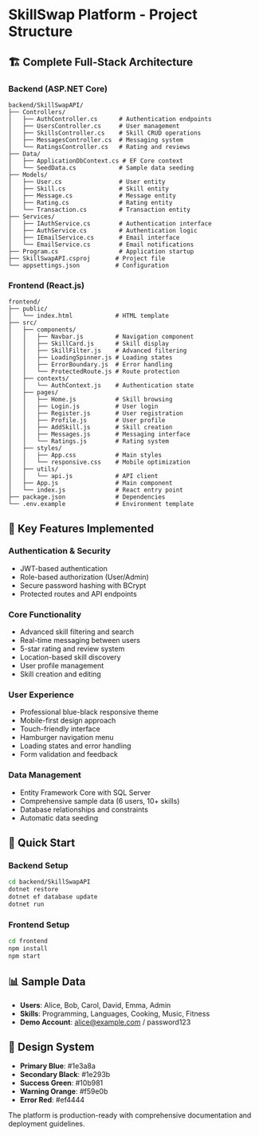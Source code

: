 # SkillSwap Platform - Project Structure

## 🏗️ Complete Full-Stack Architecture

### Backend (ASP.NET Core)
```
backend/SkillSwapAPI/
├── Controllers/
│   ├── AuthController.cs      # Authentication endpoints
│   ├── UsersController.cs     # User management
│   ├── SkillsController.cs    # Skill CRUD operations
│   ├── MessagesController.cs  # Messaging system
│   └── RatingsController.cs   # Rating and reviews
├── Data/
│   ├── ApplicationDbContext.cs # EF Core context
│   └── SeedData.cs            # Sample data seeding
├── Models/
│   ├── User.cs                # User entity
│   ├── Skill.cs               # Skill entity
│   ├── Message.cs             # Message entity
│   ├── Rating.cs              # Rating entity
│   └── Transaction.cs         # Transaction entity
├── Services/
│   ├── IAuthService.cs        # Authentication interface
│   ├── AuthService.cs         # Authentication logic
│   ├── IEmailService.cs       # Email interface
│   └── EmailService.cs        # Email notifications
├── Program.cs                 # Application startup
├── SkillSwapAPI.csproj       # Project file
└── appsettings.json          # Configuration
```

### Frontend (React.js)
```
frontend/
├── public/
│   └── index.html            # HTML template
├── src/
│   ├── components/
│   │   ├── Navbar.js         # Navigation component
│   │   ├── SkillCard.js      # Skill display
│   │   ├── SkillFilter.js    # Advanced filtering
│   │   ├── LoadingSpinner.js # Loading states
│   │   ├── ErrorBoundary.js  # Error handling
│   │   └── ProtectedRoute.js # Route protection
│   ├── contexts/
│   │   └── AuthContext.js    # Authentication state
│   ├── pages/
│   │   ├── Home.js           # Skill browsing
│   │   ├── Login.js          # User login
│   │   ├── Register.js       # User registration
│   │   ├── Profile.js        # User profile
│   │   ├── AddSkill.js       # Skill creation
│   │   ├── Messages.js       # Messaging interface
│   │   └── Ratings.js        # Rating system
│   ├── styles/
│   │   ├── App.css           # Main styles
│   │   └── responsive.css    # Mobile optimization
│   ├── utils/
│   │   └── api.js            # API client
│   ├── App.js                # Main component
│   └── index.js              # React entry point
├── package.json              # Dependencies
└── .env.example              # Environment template
```

## 🎯 Key Features Implemented

### Authentication & Security
- JWT-based authentication
- Role-based authorization (User/Admin)
- Secure password hashing with BCrypt
- Protected routes and API endpoints

### Core Functionality
- Advanced skill filtering and search
- Real-time messaging between users
- 5-star rating and review system
- Location-based skill discovery
- User profile management
- Skill creation and editing

### User Experience
- Professional blue-black responsive theme
- Mobile-first design approach
- Touch-friendly interface
- Hamburger navigation menu
- Loading states and error handling
- Form validation and feedback

### Data Management
- Entity Framework Core with SQL Server
- Comprehensive sample data (6 users, 10+ skills)
- Database relationships and constraints
- Automatic data seeding

## 🚀 Quick Start

### Backend Setup
```bash
cd backend/SkillSwapAPI
dotnet restore
dotnet ef database update
dotnet run
```

### Frontend Setup
```bash
cd frontend
npm install
npm start
```

## 📊 Sample Data
- **Users**: Alice, Bob, Carol, David, Emma, Admin
- **Skills**: Programming, Languages, Cooking, Music, Fitness
- **Demo Account**: alice@example.com / password123

## 🎨 Design System
- **Primary Blue**: #1e3a8a
- **Secondary Black**: #1e293b
- **Success Green**: #10b981
- **Warning Orange**: #f59e0b
- **Error Red**: #ef4444

The platform is production-ready with comprehensive documentation and deployment guidelines.


